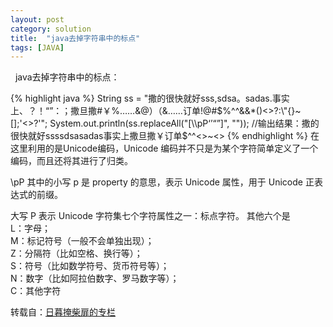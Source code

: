 ```yaml
---
layout: post
category: solution
title:  "java去掉字符串中的标点"
tags: [JAVA]
---
```

&nbsp;&nbsp;java去掉字符串中的标点：
<!-- more -->
{% highlight java %}
  String ss = "撒的很快就好sss,sdsa。sadas.事实上、？！“”：；撒旦撒#￥%……&@）（&……订单!@#$%^^&&*()<>?:\"{}~[];'<>?'";
  System.out.println(ss.replaceAll("[\\pP‘’“”]", ""));
  //输出结果：撒的很快就好ssssdsasadas事实上撒旦撒￥订单$^^<>~<>
{% endhighlight %}
在这里利用的是Unicode编码，Unicode 编码并不只是为某个字符简单定义了一个编码，而且还将其进行了归类。

\pP 其中的小写 p 是 property 的意思，表示 Unicode 属性，用于 Unicode 正表达式的前缀。

大写 P 表示 Unicode 字符集七个字符属性之一：标点字符。
其他六个是<br>
L：字母；<br>
M：标记符号（一般不会单独出现）；<br>
Z：分隔符（比如空格、换行等）；<br>
S：符号（比如数学符号、货币符号等）；<br>
N：数字（比如阿拉伯数字、罗马数字等）；<br>
C：其他字符<br>


转载自：[日暮掩柴扉的专栏](http://blog.csdn.net/welcome000yy/article/details/7824429)
